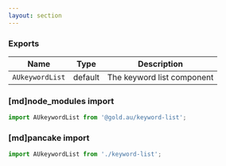 ```yaml
---
layout: section
---
```


### Exports

| Name       | Type    | Description
|------------|---------|-----------------------------------------------------------------------------
| `AUkeywordList` | default | The keyword list component

### [md]node_modules import

```jsx
import AUkeywordList from '@gold.au/keyword-list';
```

### [md]pancake import

```jsx
import AUkeywordList from './keyword-list';
```
